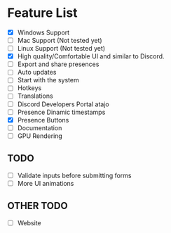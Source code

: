 # Feature List

- [x] Windows Support
- [ ] Mac Support (Not tested yet)
- [ ] Linux Support (Not tested yet)
- [x] High quality/Comfortable UI and similar to Discord.
- [ ] Export and share presences
- [ ] Auto updates
- [ ] Start with the system
- [ ] Hotkeys
- [ ] Translations
- [ ] Discord Developers Portal atajo
- [ ] Presence Dinamic timestamps
- [x] Presence Buttons
- [ ] Documentation
- [ ] GPU Rendering

## TODO
- [ ] Validate inputs before submitting forms
- [ ] More UI animations

## OTHER TODO
- [ ] Website